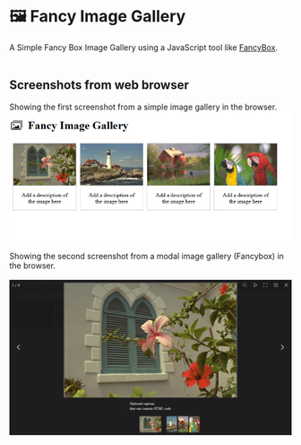 # 🖼️ Fancy Image Gallery
A Simple Fancy Box Image Gallery using a JavaScript tool like [FancyBox](https://github.com/fancyapps/ui).<br/>
<br/>
## Screenshots from web browser
Showing the first screenshot from a simple image gallery in the browser.<br/>
![Screenshot of a Image Gallery.](/doc/images/image-gallery1.jpg)

Showing the second screenshot from a modal image gallery (Fancybox) in the browser.<br/>
<br/>
![Screenshot of a Image Gallery.](/doc/images/image-gallery2.jpg)
